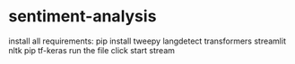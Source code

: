 # sentiment-analysis
install all requirements:
pip install tweepy langdetect transformers streamlit nltk
pip tf-keras
run the file
click start stream 
